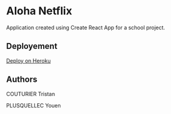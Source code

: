 # Aloha Netflix

Application created using Create React App for a school project.


## Deployement

[Deploy on Heroku](https://aloha-netflix.herokuapp.com/)

## Authors

COUTURIER Tristan

PLUSQUELLEC Youen